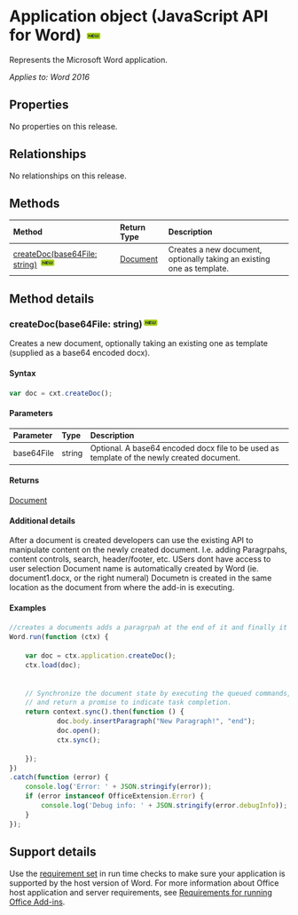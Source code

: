 # Application object (JavaScript API for Word)  ![new](../media/new.jpg) 

Represents the Microsoft Word application.

_Applies to: Word 2016_

## Properties
No properties on this release.

## Relationships
No relationships on this release.

## Methods

| Method		   | Return Type	|Description|
|:---------------|:--------|:----------|
|[createDoc(base64File: string)](#createdoc) ![new](../media/new.jpg)  |[Document](document.md)| Creates a new document, optionally taking an existing one as template.|



## Method details

### createDoc(base64File: string)![new](../media/new.jpg) 

Creates a new document, optionally taking an existing one as template (supplied as a base64 encoded docx).

#### Syntax
```js
var doc = cxt.createDoc();
```

#### Parameters
| Parameter    | Type   |Description|
|:---------------|:--------|:----------|
|base64File|string|Optional. A base64 encoded docx file to be used as template of the newly created document.|

#### Returns
[Document](document.md)

#### Additional details
After a document is created developers can use the existing API to manipulate content on the newly created document. I.e. adding Paragrpahs, content controls, search, header/footer, etc.
USers dont have access to user selection
Document name is automatically created by Word (ie. document1.docx, or the right numeral)
Documetn is created in the same location as the document from where the add-in is executing.


#### Examples
```js
//creates a documents adds a paragrpah at the end of it and finally it opens that document.
Word.run(function (ctx) {
    
    var doc = ctx.application.createDoc();
    ctx.load(doc);

    
    // Synchronize the document state by executing the queued commands, 
    // and return a promise to indicate task completion.
    return context.sync().then(function () {
            doc.body.insertParagraph("New Paragraph!", "end");
            doc.open();
            ctx.sync();

    });  
})
.catch(function (error) {
    console.log('Error: ' + JSON.stringify(error));
    if (error instanceof OfficeExtension.Error) {
        console.log('Debug info: ' + JSON.stringify(error.debugInfo));
    }
});
```



## Support details

Use the [requirement set](https://msdn.microsoft.com/EN-US/library/office/mt590206.aspx) in run time checks to make sure your application is supported by the host version of Word. For more information about Office host application and server requirements, see [Requirements for running Office Add-ins](https://msdn.microsoft.com/EN-US/library/office/dn833104.aspx).  